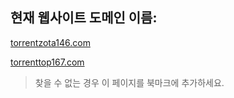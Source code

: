 ## 현재 웹사이트 도메인 이름:

[torrentzota146.com](https://torrentzota146.com)

[torrenttop167.com](https://torrenttop167.com)


> 찾을 수 없는 경우 이 페이지를 북마크에 추가하세요.
